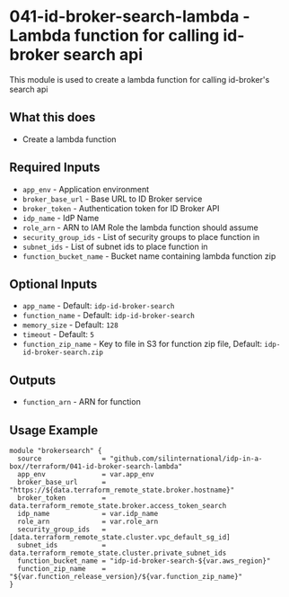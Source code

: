 # 041-id-broker-search-lambda - Lambda function for calling id-broker search api
This module is used to create a lambda function for calling id-broker's search api

## What this does

 - Create a lambda function

## Required Inputs

 - `app_env` - Application environment
 - `broker_base_url` - Base URL to ID Broker service
 - `broker_token` - Authentication token for ID Broker API
 - `idp_name` - IdP Name
 - `role_arn` - ARN to IAM Role the lambda function should assume
 - `security_group_ids` - List of security groups to place function in
 - `subnet_ids` - List of subnet ids to place function in
 - `function_bucket_name` - Bucket name containing lambda function zip
 
## Optional Inputs

 - `app_name` - Default: `idp-id-broker-search`
 - `function_name` - Default: `idp-id-broker-search`
 - `memory_size` - Default: `128`
 - `timeout` - Default: `5`
 - `function_zip_name` - Key to file in S3 for function zip file, Default: `idp-id-broker-search.zip`

## Outputs

 - `function_arn` - ARN for function

## Usage Example

```hcl
module "brokersearch" {
  source               = "github.com/silinternational/idp-in-a-box//terraform/041-id-broker-search-lambda"
  app_env              = var.app_env
  broker_base_url      = "https://${data.terraform_remote_state.broker.hostname}"
  broker_token         = data.terraform_remote_state.broker.access_token_search
  idp_name             = var.idp_name
  role_arn             = var.role_arn
  security_group_ids   = [data.terraform_remote_state.cluster.vpc_default_sg_id]
  subnet_ids           = data.terraform_remote_state.cluster.private_subnet_ids
  function_bucket_name = "idp-id-broker-search-${var.aws_region}"
  function_zip_name    = "${var.function_release_version}/${var.function_zip_name}"
}
```
